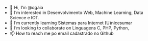 - 👋 Hi, I’m @qgaia
- 👀 I’m interested in  Desenvolvimento Web, Machine Learning, Data Science e IOT.
- 🌱 I’m currently learning  Sistemas para Internet (U)nicesumar
- 💞️ I’m looking to collaborate on  Linguagens C, PHP, Python,
- 📫 How to reach me po email cadastrado no Github

<!---
qgaia/qgaia is a ✨ special ✨ repository because its `README.md` (this file) appears on your GitHub profile.
You can click the Preview link to take a look at your changes.
--->
